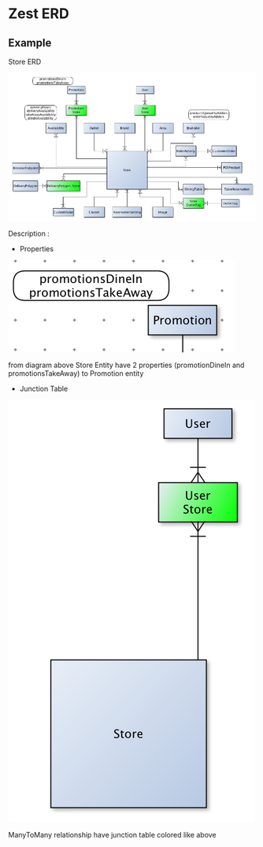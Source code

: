 # Zest ERD


## Example

Store ERD

![alt text](pics/store.jpg)



Description :

* Properties

![alt text](pics/properties.png)

from diagram above Store Entity have 2 properties (promotionDineIn and promotionsTakeAway) to Promotion entity


* Junction Table

![alt text](pics/junction%20table.png)

ManyToMany relationship have junction table colored like above
